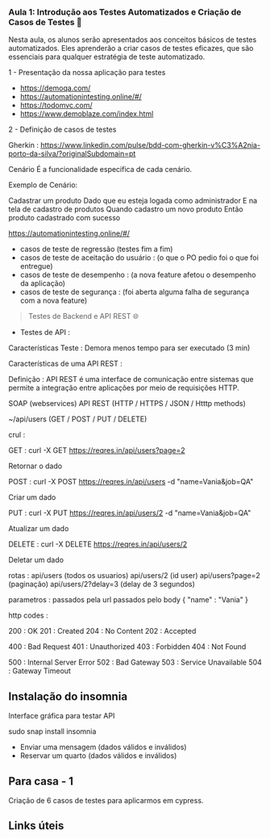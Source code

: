 ### Aula 1: Introdução aos Testes Automatizados e Criação de Casos de Testes 📝

Nesta aula, os alunos serão apresentados aos conceitos básicos de testes automatizados. Eles aprenderão a criar casos de testes eficazes, que são essenciais para qualquer estratégia de teste automatizado.

1 - Presentação da nossa aplicação para testes

* https://demoqa.com/
* https://automationintesting.online/#/
* https://todomvc.com/
* https://www.demoblaze.com/index.html

2 - Definição de casos de testes

Gherkin : https://www.linkedin.com/pulse/bdd-com-gherkin-v%C3%A2nia-porto-da-silva/?originalSubdomain=pt

Cenário
É a funcionalidade especifica de cada cenário.

Exemplo de Cenário:

Cadastrar um produto
Dado que eu esteja logada como administrador
E na tela de cadastro de produtos
Quando cadastro um novo produto
Então produto cadastrado com sucesso

https://automationintesting.online/#/

* casos de teste de regressão (testes fim a fim)
* casos de teste de aceitação do usuário : (o que o PO pedio foi o que foi entregue)
* casos de teste de desempenho : (a nova feature afetou o desempenho da aplicação)
* casos de teste de segurança : (foi aberta alguma falha de segurança com a nova feature)

> Testes de Backend e API REST 🌐

* Testes de API : 

Características Teste : Demora menos tempo para ser executado (3 min)

Características de uma API REST : 

Definição : API REST é uma interface de comunicação entre sistemas que permite a integração entre aplicações por meio de requisições HTTP.

SOAP (webservices)
API REST (HTTP / HTTPS / JSON / Htttp methods)

~/api/users (GET / POST / PUT / DELETE)

crul : 

GET : curl -X GET https://reqres.in/api/users?page=2

Retornar o dado

POST : curl -X POST https://reqres.in/api/users -d "name=Vania&job=QA"

Criar um dado

PUT : curl -X PUT https://reqres.in/api/users/2 -d "name=Vania&job=QA"

Atualizar um dado

DELETE : curl -X DELETE https://reqres.in/api/users/2

Deletar um dado

rotas : api/users (todos os usuarios)
        api/users/2 (id user)
        api/users?page=2 (paginação) 
        api/users/2?delay=3 (delay de 3 segundos)

parametros : passados pela url
             passados pelo body { "name" : "Vania" } 


http codes : 

200 : OK
201 : Created
204 : No Content
202 : Accepted

400 : Bad Request
401 : Unauthorized
403 : Forbidden
404 : Not Found

500 : Internal Server Error
502 : Bad Gateway
503 : Service Unavailable
504 : Gateway Timeout

## Instalação do insomnia

Interface gráfica para testar API

sudo snap install insomnia

* Enviar uma mensagem (dados válidos e inválidos)
* Reservar um quarto (dados válidos e inválidos)

## Para casa - 1

Criação de 6 casos de testes para aplicarmos em cypress.


## Links úteis